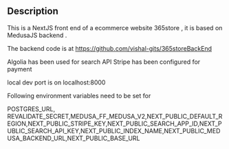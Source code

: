 ## Description

This is a NextJS front end of a ecommerce website 365store , it is based on MedusaJS backend .

The backend code is at https://github.com/vishal-gits/365storeBackEnd

Algolia has been used for search API
Stripe has been configured for payment

local dev port is on localhost:8000

Following environment variables need to be set for

POSTGRES_URL, REVALIDATE_SECRET,MEDUSA_FF_MEDUSA_V2,NEXT_PUBLIC_DEFAULT_REGION,NEXT_PUBLIC_STRIPE_KEY,NEXT_PUBLIC_SEARCH_APP_ID,NEXT_PUBLIC_SEARCH_API_KEY,NEXT_PUBLIC_INDEX_NAME,NEXT_PUBLIC_MEDUSA_BACKEND_URL,NEXT_PUBLIC_BASE_URL
